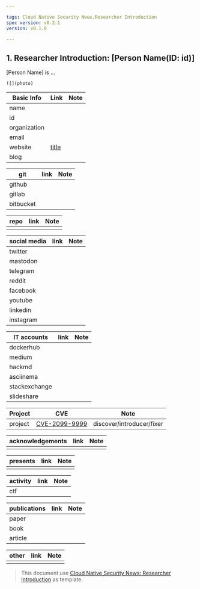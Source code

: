 ```yaml
---

tags: Cloud Native Security News,Researcher Introduction
spec version: v0.2.1
version: v0.1.0

---
```


## 1. Researcher Introduction: [Person Name(ID: id)]

[Person Name] is ...

`![](photo)`


| Basic Info       | Link      | Note |
|------------------|-----------|------|
| name             |
| id               |
| organization     |
| email            |
| website          | [title]() |
| blog             |

| git              | link      | Note |
|------------------|-----------|------|
| github           |
| gitlab           |
| bitbucket        |

| repo             | link      | Note |
|------------------|-----------|------|
|                  |

| social media     | link      | Note |
|------------------|-----------|------|
| twitter          |
| mastodon         |
| telegram         |
| reddit           |
| facebook         |
| youtube          |
| linkedin         |
| instagram        |

| IT accounts      | link      | Note |
|------------------|-----------|------|
| dockerhub        |           |
| medium           |
| hackmd           |
| asciinema        |
| stackexchange    |
| slideshare       |

| Project          | CVE      | Note |
|------------------|-----------|------|
| project          | [CVE-2099-9999](link) | discover/introducer/fixer |

| acknowledgements | link      | Note |
|------------------|-----------|------|
|                  |

| presents         | link      | Note |
|------------------|-----------|------|
|                  |

| activity         | link      | Note |
|------------------|-----------|------|
| ctf              |

| publications     | link      | Note |
|------------------|-----------|------|
| paper            |
| book             |
| article          |

| other            | link      | Note |
|------------------|-----------|------|
|                  |

> This document use [Cloud Native Security News: Researcher Introduction](https://github.com/cloud-native-security-news/spec/blob/main/researcher-introduction.md) as template.
